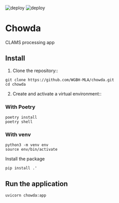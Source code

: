 ![deploy](https://github.com/WGBH-MLA/chowda/actions/workflows/CI.yml/badge.svg)
![deploy](https://github.com/WGBH-MLA/chowda/actions/workflows/CD.yml/badge.svg)

# Chowda

CLAMS processing app

## Install

1. Clone the repository::

```shell
git clone https://github.com/WGBH-MLA/chowda.git
cd chowda
```

2. Create and activate a virtual environment::

### With Poetry

```shell
poetry install
poetry shell
```

### With venv

```shell
python3 -m venv env
source env/bin/activate
```

Install the package

```shell
pip install .'
```

## Run the application

```shell
uvicorn chowda:app
```

